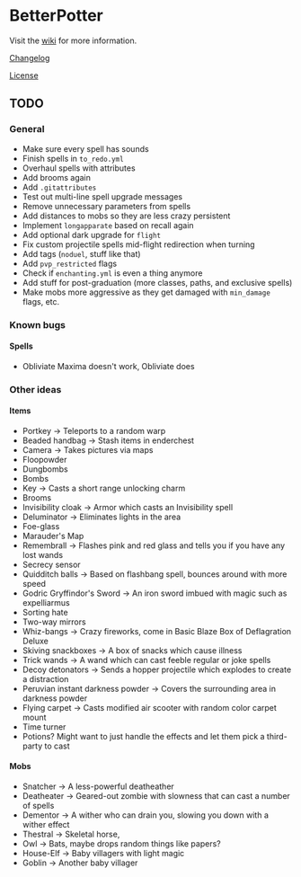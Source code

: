 # BetterPotter

Visit the [wiki](https://github.com/grisstyl/BetterPotter/wiki) for more information.

[Changelog](https://github.com/grisstyl/BetterPotter/blob/master/changelog.md)

[License](https://github.com/grisstyl/BetterPotter/blob/master/license.md)

## TODO

### General

* Make sure every spell has sounds
* Finish spells in `to_redo.yml`
* Overhaul spells with attributes
* Add brooms again
* Add `.gitattributes`
* Test out multi-line spell upgrade messages
* Remove unnecessary parameters from spells
* Add distances to mobs so they are less crazy persistent
* Implement `longapparate` based on recall again
* Add optional dark upgrade for `flight`
* Fix custom projectile spells mid-flight redirection when turning
* Add tags (`noduel`, stuff like that)
* Add `pvp_restricted` flags
* Check if `enchanting.yml` is even a thing anymore
* Add stuff for post-graduation (more classes, paths, and exclusive spells)
* Make mobs more aggressive as they get damaged with `min_damage` flags, etc.

### Known bugs

#### Spells

* Obliviate Maxima doesn't work, Obliviate does

### Other ideas

#### Items

* Portkey -> Teleports to a random warp
* Beaded handbag -> Stash items in enderchest
* Camera -> Takes pictures via maps
* Floopowder
* Dungbombs
* Bombs
* Key -> Casts a short range unlocking charm
* Brooms
* Invisibility cloak -> Armor which casts an Invisibility spell
* Deluminator -> Eliminates lights in the area
* Foe-glass
* Marauder's Map
* Remembrall -> Flashes pink and red glass and tells you if you have any lost wands
* Secrecy sensor
* Quidditch balls -> Based on flashbang spell, bounces around with more speed
* Godric Gryffindor's Sword -> An iron sword imbued with magic such as expelliarmus
* Sorting hate
* Two-way mirrors
* Whiz-bangs -> Crazy fireworks, come in Basic Blaze Box of Deflagration Deluxe
* Skiving snackboxes -> A box of snacks which cause illness
* Trick wands -> A wand which can cast feeble regular or joke spells
* Decoy detonators -> Sends a hopper projectile which explodes to create a distraction
* Peruvian instant darkness powder -> Covers the surrounding area in darkness powder
* Flying carpet -> Casts modified air scooter with random color carpet mount
* Time turner
* Potions? Might want to just handle the effects and let them pick a third-party to cast

#### Mobs

* Snatcher -> A less-powerful deatheather
* Deatheater -> Geared-out zombie with slowness that can cast a number of spells
* Dementor -> A wither who can drain you, slowing you down with a wither effect
* Thestral -> Skeletal horse,
* Owl -> Bats, maybe drops random things like papers?
* House-Elf -> Baby villagers with light magic
* Goblin -> Another baby villager
